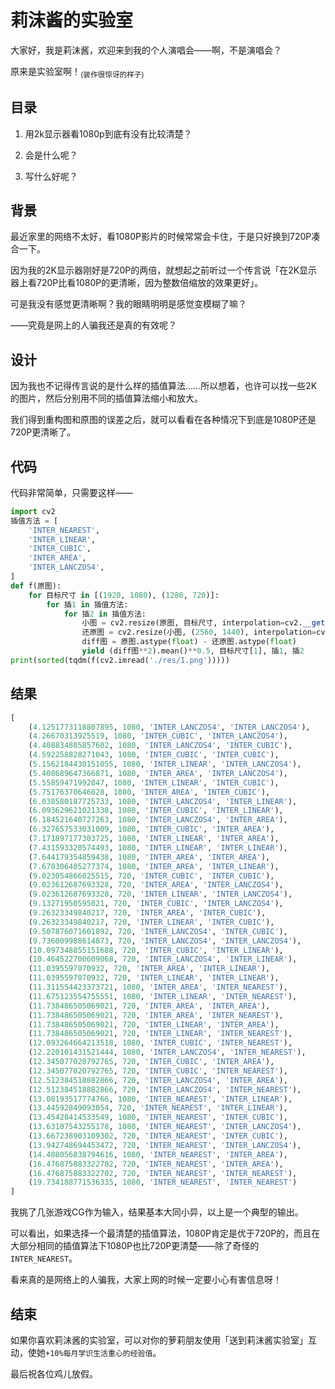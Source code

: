 # 莉沫酱的实验室

大家好，我是莉沫酱，欢迎来到我的个人演唱会——啊，不是演唱会？

原来是实验室啊！<sub>(装作很惊讶的样子)</sub>


## 目录

1. 用2k显示器看1080p到底有没有比较清楚？

2. 会是什么呢？

3. 写什么好呢？


## 背景

最近家里的网络不太好，看1080P影片的时候常常会卡住，于是只好换到720P凑合一下。

因为我的2K显示器刚好是720P的两倍，就想起之前听过一个传言说「在2K显示器上看720P比看1080P的更清晰，因为整数倍缩放的效果更好」。

可是我没有感觉更清晰啊？我的眼睛明明是感觉变模糊了嘛？

——究竟是网上的人骗我还是真的有效呢？


## 设计

因为我也不记得传言说的是什么样的插值算法……所以想着，也许可以找一些2K的图片，然后分别用不同的插值算法缩小和放大。

我们得到重构图和原图的误差之后，就可以看看在各种情况下到底是1080P还是720P更清晰了。


## 代码

代码非常简单，只需要这样——

```python
import cv2
插值方法 = [
    'INTER_NEAREST',
    'INTER_LINEAR',
    'INTER_CUBIC',
    'INTER_AREA',
    'INTER_LANCZOS4',
]
def f(原图):
    for 目标尺寸 in [(1920, 1080), (1280, 720)]:
        for 插1 in 插值方法:
            for 插2 in 插值方法:
                小图 = cv2.resize(原图, 目标尺寸, interpolation=cv2.__getattribute__(插1))
                还原图 = cv2.resize(小图, (2560, 1440), interpolation=cv2.__getattribute__(插2))
                diff图 = 原图.astype(float) - 还原图.astype(float)
                yield (diff图**2).mean()**0.5, 目标尺寸[1], 插1, 插2
print(sorted(tqdm(f(cv2.imread('./res/1.png')))))
```


## 结果

```python
[
    (4.1251773118807895, 1080, 'INTER_LANCZOS4', 'INTER_LANCZOS4'),
    (4.26670313925519, 1080, 'INTER_CUBIC', 'INTER_LANCZOS4'),
    (4.408834805857602, 1080, 'INTER_LANCZOS4', 'INTER_CUBIC'),
    (4.592258828271043, 1080, 'INTER_CUBIC', 'INTER_CUBIC'),
    (5.1562184430151055, 1080, 'INTER_LINEAR', 'INTER_LANCZOS4'),
    (5.408689647366871, 1080, 'INTER_AREA', 'INTER_LANCZOS4'),
    (5.55859471992847, 1080, 'INTER_LINEAR', 'INTER_CUBIC'),
    (5.75176370646028, 1080, 'INTER_AREA', 'INTER_CUBIC'),
    (6.038580187725733, 1080, 'INTER_LANCZOS4', 'INTER_LINEAR'),
    (6.093629621021338, 1080, 'INTER_CUBIC', 'INTER_LINEAR'),
    (6.184521640727263, 1080, 'INTER_LANCZOS4', 'INTER_AREA'),
    (6.327657533031009, 1080, 'INTER_CUBIC', 'INTER_AREA'),
    (7.171897177303725, 1080, 'INTER_LINEAR', 'INTER_AREA'),
    (7.431593320574493, 1080, 'INTER_LINEAR', 'INTER_LINEAR'),
    (7.644179354859438, 1080, 'INTER_AREA', 'INTER_AREA'),
    (7.670306405277374, 1080, 'INTER_AREA', 'INTER_LINEAR'),
    (9.023054866025515, 720, 'INTER_CUBIC', 'INTER_CUBIC'),
    (9.023612687693328, 720, 'INTER_AREA', 'INTER_LANCZOS4'),
    (9.023612687693328, 720, 'INTER_LINEAR', 'INTER_LANCZOS4'),
    (9.13271950595021, 720, 'INTER_CUBIC', 'INTER_LANCZOS4'),
    (9.26323349840217, 720, 'INTER_AREA', 'INTER_CUBIC'),
    (9.26323349840217, 720, 'INTER_LINEAR', 'INTER_CUBIC'),
    (9.507876071601892, 720, 'INTER_LANCZOS4', 'INTER_CUBIC'),
    (9.736009988614873, 720, 'INTER_LANCZOS4', 'INTER_LANCZOS4'),
    (10.097348855151688, 720, 'INTER_CUBIC', 'INTER_LINEAR'),
    (10.464522700609068, 720, 'INTER_LANCZOS4', 'INTER_LINEAR'),
    (11.0395597070932, 720, 'INTER_AREA', 'INTER_LINEAR'),
    (11.0395597070932, 720, 'INTER_LINEAR', 'INTER_LINEAR'),
    (11.311554423373721, 1080, 'INTER_AREA', 'INTER_NEAREST'),
    (11.675123554755551, 1080, 'INTER_LINEAR', 'INTER_NEAREST'),
    (11.738486505069021, 720, 'INTER_AREA', 'INTER_AREA'),
    (11.738486505069021, 720, 'INTER_AREA', 'INTER_NEAREST'),
    (11.738486505069021, 720, 'INTER_LINEAR', 'INTER_AREA'),
    (11.738486505069021, 720, 'INTER_LINEAR', 'INTER_NEAREST'),
    (12.093264664213518, 1080, 'INTER_CUBIC', 'INTER_NEAREST'),
    (12.220101431521444, 1080, 'INTER_LANCZOS4', 'INTER_NEAREST'),
    (12.345077020792765, 720, 'INTER_CUBIC', 'INTER_AREA'),
    (12.345077020792765, 720, 'INTER_CUBIC', 'INTER_NEAREST'),
    (12.512384518882866, 720, 'INTER_LANCZOS4', 'INTER_AREA'),
    (12.512384518882866, 720, 'INTER_LANCZOS4', 'INTER_NEAREST'),
    (13.08193517774766, 1080, 'INTER_NEAREST', 'INTER_LINEAR'),
    (13.44592849093054, 720, 'INTER_NEAREST', 'INTER_LINEAR'),
    (13.45428414533549, 1080, 'INTER_NEAREST', 'INTER_CUBIC'),
    (13.63107543255178, 1080, 'INTER_NEAREST', 'INTER_LANCZOS4'),
    (13.667238903109302, 720, 'INTER_NEAREST', 'INTER_CUBIC'),
    (13.942748694453472, 720, 'INTER_NEAREST', 'INTER_LANCZOS4'),
    (14.408056838794616, 1080, 'INTER_NEAREST', 'INTER_AREA'),
    (16.476875883322702, 720, 'INTER_NEAREST', 'INTER_AREA'),
    (16.476875883322702, 720, 'INTER_NEAREST', 'INTER_NEAREST'),
    (19.734188771536335, 1080, 'INTER_NEAREST', 'INTER_NEAREST')
]
```

我挑了几张游戏CG作为输入，结果基本大同小异，以上是一个典型的输出。

可以看出，如果选择一个最清楚的插值算法，1080P肯定是优于720P的，而且在大部分相同的插值算法下1080P也比720P更清楚——除了奇怪的`INTER_NEAREST`。

看来真的是网络上的人骗我，大家上网的时候一定要小心有害信息呀！


## 结束

如果你喜欢莉沫酱的实验室，可以对你的萝莉朋友使用「送到莉沫酱实验室」互动，使她`+10%每月学识生活重心的经验值`。

最后祝各位鸡儿放假。
